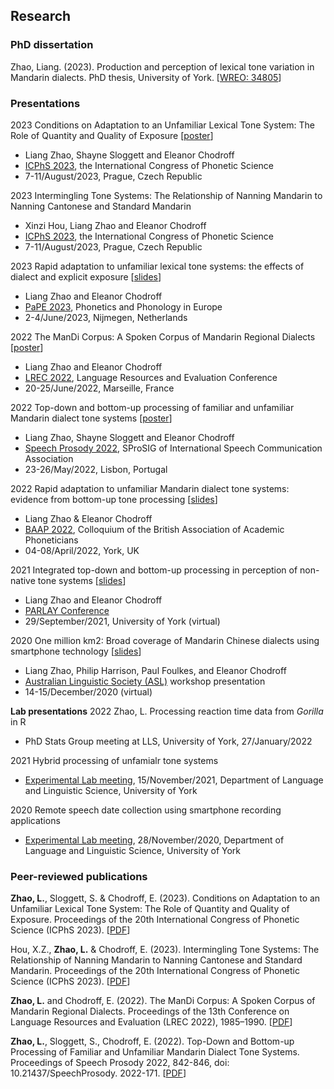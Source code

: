 ## Research
### PhD dissertation
Zhao, Liang. (2023). Production and perception of lexical tone variation in Mandarin dialects. PhD thesis, University of York. [[WREO: 34805](https://etheses.whiterose.ac.uk/34805/)]

### Presentations
2023 Conditions on Adaptation to an Unfamiliar Lexical Tone System: The Role of Quantity and Quality of Exposure [[poster](/pdfs/ICPhS2023_ZhaoSloggettChodroff_poster.pdf)]
  - Liang Zhao, Shayne Sloggett and Eleanor Chodroff
  - [ICPhS 2023](https://www.icphs2023.org), the International Congress of Phonetic Science
  - 7-11/August/2023, Prague, Czech Republic
  
2023 Intermingling Tone Systems: The Relationship of Nanning Mandarin to Nanning Cantonese and Standard Mandarin 
  - Xinzi Hou, Liang Zhao and Eleanor Chodroff
  - [ICPhS 2023](https://www.icphs2023.org), the International Congress of Phonetic Science
  - 7-11/August/2023, Prague, Czech Republic

2023 Rapid adaptation to unfamiliar lexical tone systems: the effects of dialect and explicit exposure [[slides](/pdfs/PaPE2023_Zhao&Chodroff_slides.pdf)]
  - Liang Zhao and Eleanor Chodroff
  - [PaPE 2023](https://pape-conference.org/index.html), Phonetics and Phonology in Europe
  - 2-4/June/2023, Nijmegen, Netherlands

2022 The ManDi Corpus: A Spoken Corpus of Mandarin Regional Dialects [[poster](/pdfs/LREC2022_Zhao&Chodroff_poster.pdf)]
  - Liang Zhao and Eleanor Chodroff
  - [LREC 2022](https://lrec2022.lrec-conf.org/en/), Language Resources and Evaluation Conference
  - 20-25/June/2022, Marseille, France

2022  Top-down and bottom-up processing of familiar and unfamiliar Mandarin dialect tone systems [[poster](/pdfs/SP2022_poster.pdf)]
  - Liang Zhao, Shayne Sloggett and Eleanor Chodroff
  - [Speech Prosody 2022](http://labfon.letras.ulisboa.pt/sp2022/index.html), SProSIG of International Speech Communication Association
  - 23-26/May/2022, Lisbon, Portugal

2022  Rapid adaptation to unfamiliar Mandarin dialect tone systems: evidence from bottom-up tone processing [[slides](/pdfs/BAAP2022_slides.pdf)]
  - Liang Zhao & Eleanor Chodroff
  - [BAAP 2022](https://sites.google.com/york.ac.uk/baap2022york/home), Colloquium of the British Association of Academic Phoneticians
  - 04-08/April/2022, York, UK

2021  Integrated top-down and bottom-up processing in perception of non-native tone systems  [[slides](/pdfs/PARLAY2021_lz&ec_slides.pdf)] 
  - Liang Zhao and Eleanor Chodroff
  - [PARLAY Conference](http://parlayconference.altervista.org/?doing_wp_cron=1639720804.8743081092834472656250)
  - 29/September/2021, University of York (virtual)
  
2020  One million km2: Broad coverage of Mandarin Chinese dialects using smartphone technology [[slides](/pdfs/ALS2020_lz.pdf)] 
  - Liang Zhao, Philip Harrison, Paul Foulkes, and Eleanor Chodroff
  - [Australian Linguistic Society (ASL)](https://als.asn.au/Conference/Past-Conferences/Conference-2020/Conference2020) workshop presentation
  - 14-15/December/2020 (virtual) 

**Lab presentations**
2022  Zhao, L. Processing reaction time data from *Gorilla* in R
  - PhD Stats Group meeting at LLS, University of York, 27/January/2022

2021  Hybrid processing of unfamialr tone systems
  - [Experimental Lab meeting](https://whyps.york.ac.uk), 15/November/2021, Department of Language and Linguistic Science, University of York 

2020  Remote speech date collection using smartphone recording applications
  - [Experimental Lab meeting](https://whyps.york.ac.uk), 28/November/2020, Department of Language and Linguistic Science, University of York


### Peer-reviewed publications
**Zhao, L.**, Sloggett, S. & Chodroff, E. (2023). Conditions on Adaptation to an Unfamiliar Lexical Tone System: The Role of Quantity and Quality of Exposure. Proceedings of the 20th International Congress of Phonetic Science (ICPhS 2023). [[PDF](https://guarant.cz/icphs2023/601.pdf)]

Hou, X.Z., **Zhao, L.** & Chodroff, E. (2023). Intermingling Tone Systems: The Relationship of Nanning Mandarin to Nanning Cantonese and Standard Mandarin. Proceedings of the 20th International Congress of Phonetic Science (ICPhS 2023). [[PDF](https://guarant.cz/icphs2023/516.pdf)]

**Zhao, L.** and Chodroff, E. (2022). The ManDi Corpus: A Spoken Corpus of Mandarin Regional Dialects. Proceedings of the 13th Conference on Language Resources and Evaluation (LREC 2022), 1985–1990. [[PDF](http://www.lrec-conf.org/proceedings/lrec2022/pdf/2022.lrec-1.213.pdf)]

**Zhao, L.**, Sloggett, S., Chodroff, E. (2022). Top-Down and Bottom-up Processing of Familiar and Unfamiliar Mandarin Dialect Tone Systems. Proceedings of Speech Prosody 2022, 842-846, doi: 10.21437/SpeechProsody. 2022-171. [[PDF](https://www.isca-speech.org/archive/pdfs/speechprosody_2022/zhao22_speechprosody.pdf)]




